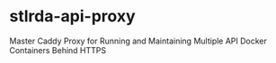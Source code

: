 # stlrda-api-proxy
Master Caddy Proxy for Running and Maintaining Multiple API Docker Containers Behind HTTPS
